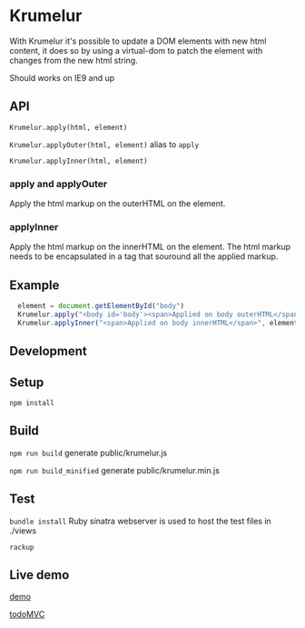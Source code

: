 # Krumelur

With Krumelur it's possible to update a DOM elements with new html content, it does so by using a virtual-dom to patch the element with changes from the new html string.

Should works on IE9 and up

## API

`Krumelur.apply(html, element)`

`Krumelur.applyOuter(html, element)` alias to `apply`

`Krumelur.applyInner(html, element)`

### apply and applyOuter

Apply the html markup on the outerHTML on the element.

### applyInner

Apply the html markup on the innerHTML on the element. The html markup needs to be encapsulated in a tag that souround all the applied markup.

## Example

```js
  element = document.getElementById("body")
  Krumelur.apply("<body id='body'><span>Applied on body outerHTML</span></body>", element)
  Krumelur.applyInner("<span>Applied on body innerHTML</span>", element)
```

## Development

## Setup
`npm install`

## Build
`npm run build` generate public/krumelur.js

`npm run build_minified` generate public/krumelur.min.js

## Test
`bundle install` Ruby sinatra webserver is used to host the test files in ./views

`rackup`

## Live demo
[demo](https://fast-tundra-5509.herokuapp.com/)

[todoMVC](https://reactize-todo.herokuapp.com/)

